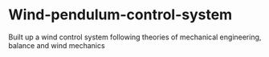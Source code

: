 # Wind-pendulum-control-system
Built up a wind control system following theories of mechanical engineering, balance and wind mechanics

